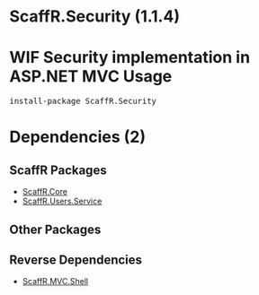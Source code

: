 ﻿ScaffR.Security (1.1.4)
======
WIF Security implementation in ASP.NET MVC
Usage
======
<pre>install-package ScaffR.Security</pre>
Dependencies (2)
=====

ScaffR Packages
------
* [ScaffR.Core](https://github.com/wcpro/ScaffR/tree/master/src/ScaffR.Core)
* [ScaffR.Users.Service](https://github.com/wcpro/ScaffR/tree/master/src/ScaffR.Users.Service)

Other Packages
------

Reverse Dependencies
-----
* [ScaffR.MVC.Shell](https://github.com/wcpro/ScaffR/tree/master/src/ScaffR.MVC.Shell)
